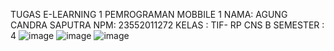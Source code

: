TUGAS E-LEARNING 1 PEMROGRAMAN MOBBILE 1
NAMA: AGUNG CANDRA SAPUTRA
NPM: 23552011272
KELAS : TIF- RP CNS B
SEMESTER : 4
![image](https://github.com/user-attachments/assets/94f28085-490c-4c0f-90b8-82f12894bce0)
![image](https://github.com/user-attachments/assets/f765e1ae-d107-4286-8484-ff31031b67a1)
![image](https://github.com/user-attachments/assets/1b18d9d3-a33b-4589-b886-bcc37c90e83a)
